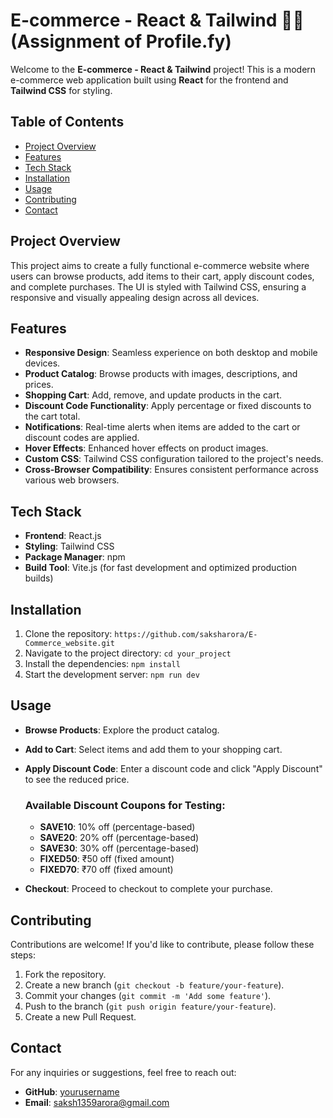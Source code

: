 # E-commerce - React & Tailwind 🛒👜 (Assignment of Profile.fy)

Welcome to the **E-commerce - React & Tailwind** project! This is a modern e-commerce web application built using **React** for the frontend and **Tailwind CSS** for styling.

## Table of Contents

- [Project Overview](#project-overview)
- [Features](#features)
- [Tech Stack](#tech-stack)
- [Installation](#installation)
- [Usage](#usage)
- [Contributing](#contributing)
- [Contact](#contact)

## Project Overview

This project aims to create a fully functional e-commerce website where users can browse products, add items to their cart, apply discount codes, and complete purchases. The UI is styled with Tailwind CSS, ensuring a responsive and visually appealing design across all devices.

## Features

- **Responsive Design**: Seamless experience on both desktop and mobile devices.
- **Product Catalog**: Browse products with images, descriptions, and prices.
- **Shopping Cart**: Add, remove, and update products in the cart.
- **Discount Code Functionality**: Apply percentage or fixed discounts to the cart total.
- **Notifications**: Real-time alerts when items are added to the cart or discount codes are applied.
- **Hover Effects**: Enhanced hover effects on product images.
- **Custom CSS**: Tailwind CSS configuration tailored to the project's needs.
- **Cross-Browser Compatibility**: Ensures consistent performance across various web browsers.

## Tech Stack

- **Frontend**: React.js
- **Styling**: Tailwind CSS
- **Package Manager**: npm
- **Build Tool**: Vite.js (for fast development and optimized production builds)

## Installation

1. Clone the repository: `https://github.com/saksharora/E-Commerce_website.git`
2. Navigate to the project directory: `cd your_project`
3. Install the dependencies: `npm install`
4. Start the development server: `npm run dev`

## Usage

- **Browse Products**: Explore the product catalog.
- **Add to Cart**: Select items and add them to your shopping cart.
- **Apply Discount Code**: Enter a discount code and click "Apply Discount" to see the reduced price. 

  ### Available Discount Coupons for Testing:
  - **SAVE10**: 10% off (percentage-based)
  - **SAVE20**: 20% off (percentage-based)
  - **SAVE30**: 30% off (percentage-based)
  - **FIXED50**: ₹50 off (fixed amount)
  - **FIXED70**: ₹70 off (fixed amount)

- **Checkout**: Proceed to checkout to complete your purchase.

## Contributing

Contributions are welcome! If you'd like to contribute, please follow these steps:

1. Fork the repository.
2. Create a new branch (`git checkout -b feature/your-feature`).
3. Commit your changes (`git commit -m 'Add some feature'`).
4. Push to the branch (`git push origin feature/your-feature`).
5. Create a new Pull Request.

## Contact

For any inquiries or suggestions, feel free to reach out:

- **GitHub**: [yourusername](https://github.com/saksharora)
- **Email**: saksh1359arora@gmail.com
